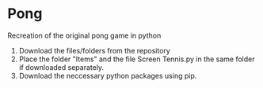 # Pong
Recreation of the original pong game in python

1) Download the files/folders from the repository
2) Place the folder "Items" and the file Screen Tennis.py in the same folder if downloaded separately.
3) Download the neccessary python packages using pip.
